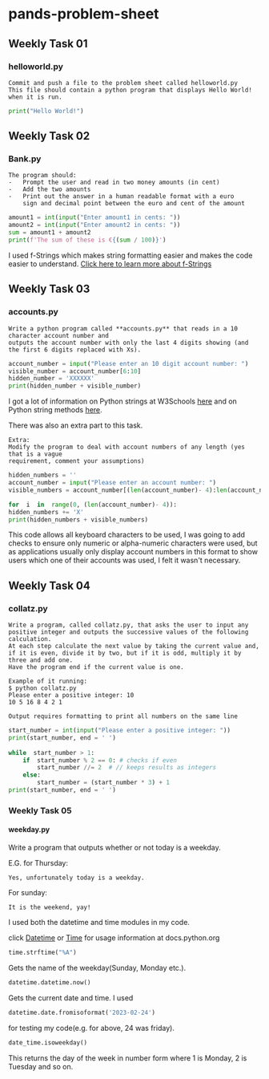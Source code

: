 # pands-problem-sheet

## Weekly Task 01
### helloworld.py
```
Commit and push a file to the problem sheet called helloworld.py
This file should contain a python program that displays Hello World! when it is run.
```
```python
print("Hello World!")
```

## Weekly Task 02
### Bank.py
```
The program should:
-   Prompt the user and read in two money amounts (in cent)
-   Add the two amounts
-   Print out the answer in a human readable format with a euro 
    sign and decimal point between the euro and cent of the amount
```  
```python
amount1 = int(input("Enter amount1 in cents: "))
amount2 = int(input("Enter amount2 in cents: "))
sum = amount1 + amount2
print(f'The sum of these is €{(sum / 100)}')
```
I used f-Strings which makes string formatting easier and makes the code easier to understand.
[Click here to learn more about f-Strings](https://realpython.com/python-f-strings/)
## Weekly Task 03
### accounts.py
```
Write a python program called **accounts.py** that reads in a 10 character account number and 
outputs the account number with only the last 4 digits showing (and the first 6 digits replaced with Xs).
```
```python
account_number = input("Please enter an 10 digit account number: ")
visible_number = account_number[6:10]
hidden_number = 'XXXXXX'
print(hidden_number + visible_number)
```
 I got a lot of information on Python strings at W3Schools [here](https://www.w3schools.com/python/python_strings.asp) and on Python string methods [here](https://www.w3schools.com/python/python_ref_string.asp).
 
There was also an extra part to this task.
```
Extra:
Modify the program to deal with account numbers of any length (yes that is a vague 
requirement, comment your assumptions)
```
```python
hidden_numbers = ''
account_number = input("Please enter an account number: ")
visible_numbers = account_number[(len(account_number)- 4):len(account_number)]

for  i  in  range(0, (len(account_number)- 4)):
hidden_numbers += 'X'
print(hidden_numbers + visible_numbers)
```
This code allows all keyboard characters to be used, I was going to add checks to ensure only numeric or alpha-numeric characters were used, but as applications usually only display account numbers  in this format to show users which one of their accounts was used, I felt it wasn't necessary.

## Weekly Task 04
### collatz.py
``` 
Write a program, called collatz.py, that asks the user to input any positive integer and outputs the successive values of the following calculation.
At each step calculate the next value by taking the current value and, if it is even, divide it by two, but if it is odd, multiply it by three and add one.
Have the program end if the current value is one.

Example of it running:
$ python collatz.py
Please enter a positive integer: 10
10 5 16 8 4 2 1

Output requires formatting to print all numbers on the same line
```
```python
start_number = int(input("Please enter a positive integer: "))
print(start_number, end = ' ') 
 
while  start_number > 1:
	if  start_number % 2 == 0: # checks if even
		start_number //= 2  # // keeps results as integers
	else:
		start_number = (start_number * 3) + 1
print(start_number, end = ' ')
```

### Weekly Task 05
#### weekday.py
Write a program that outputs whether or not today is a weekday.

E.G. for Thursday:
```
Yes, unfortunately today is a weekday.
```
For sunday:
```
It is the weekend, yay!
```

I used both the datetime and time modules in my code.

click [Datetime](https://docs.python.org/3/library/datetime.html) or 
[Time](https://docs.python.org/3/library/time.html?highlight=time#module-time) for usage information at docs.python.org

```python
time.strftime("%A")
```
Gets the name of the weekday(Sunday, Monday etc.).
```python
datetime.datetime.now()
```
Gets the current date and time. I used
```python
datetime.date.fromisoformat('2023-02-24')
```
for testing my code(e.g. for above, 24 was friday).
```python
date_time.isoweekday()
```
This returns the day of the week in number form where 1 is Monday, 2 is Tuesday and so on.

